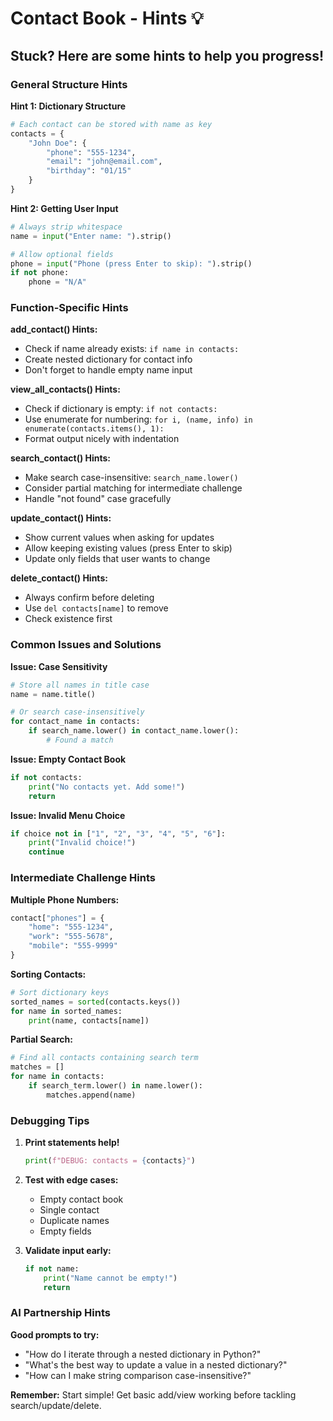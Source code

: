 # Contact Book - Hints 💡

## Stuck? Here are some hints to help you progress!

### General Structure Hints

**Hint 1: Dictionary Structure**
```python
# Each contact can be stored with name as key
contacts = {
    "John Doe": {
        "phone": "555-1234",
        "email": "john@email.com",
        "birthday": "01/15"
    }
}
```

**Hint 2: Getting User Input**
```python
# Always strip whitespace
name = input("Enter name: ").strip()

# Allow optional fields
phone = input("Phone (press Enter to skip): ").strip()
if not phone:
    phone = "N/A"
```

### Function-Specific Hints

**add_contact() Hints:**
- Check if name already exists: `if name in contacts:`
- Create nested dictionary for contact info
- Don't forget to handle empty name input

**view_all_contacts() Hints:**
- Check if dictionary is empty: `if not contacts:`
- Use enumerate for numbering: `for i, (name, info) in enumerate(contacts.items(), 1):`
- Format output nicely with indentation

**search_contact() Hints:**
- Make search case-insensitive: `search_name.lower()`
- Consider partial matching for intermediate challenge
- Handle "not found" case gracefully

**update_contact() Hints:**
- Show current values when asking for updates
- Allow keeping existing values (press Enter to skip)
- Update only fields that user wants to change

**delete_contact() Hints:**
- Always confirm before deleting
- Use `del contacts[name]` to remove
- Check existence first

### Common Issues and Solutions

**Issue: Case Sensitivity**
```python
# Store all names in title case
name = name.title()

# Or search case-insensitively
for contact_name in contacts:
    if search_name.lower() in contact_name.lower():
        # Found a match
```

**Issue: Empty Contact Book**
```python
if not contacts:
    print("No contacts yet. Add some!")
    return
```

**Issue: Invalid Menu Choice**
```python
if choice not in ["1", "2", "3", "4", "5", "6"]:
    print("Invalid choice!")
    continue
```

### Intermediate Challenge Hints

**Multiple Phone Numbers:**
```python
contact["phones"] = {
    "home": "555-1234",
    "work": "555-5678",
    "mobile": "555-9999"
}
```

**Sorting Contacts:**
```python
# Sort dictionary keys
sorted_names = sorted(contacts.keys())
for name in sorted_names:
    print(name, contacts[name])
```

**Partial Search:**
```python
# Find all contacts containing search term
matches = []
for name in contacts:
    if search_term.lower() in name.lower():
        matches.append(name)
```

### Debugging Tips

1. **Print statements help!**
   ```python
   print(f"DEBUG: contacts = {contacts}")
   ```

2. **Test with edge cases:**
   - Empty contact book
   - Single contact
   - Duplicate names
   - Empty fields

3. **Validate input early:**
   ```python
   if not name:
       print("Name cannot be empty!")
       return
   ```

### AI Partnership Hints

**Good prompts to try:**
- "How do I iterate through a nested dictionary in Python?"
- "What's the best way to update a value in a nested dictionary?"
- "How can I make string comparison case-insensitive?"

**Remember:** Start simple! Get basic add/view working before tackling search/update/delete.

